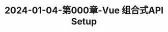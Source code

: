 ---
layout: post
title: 2024-01-04-第000章-Vue 组合式API Setup
categories: [Vue]
description: 
keywords: Vue 组合式API Setup.md
mermaid: false
sequence: false
flow: false
mathjax: false
mindmap: false
mindmap2: false
---